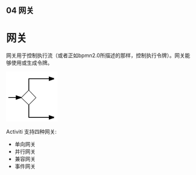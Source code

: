 ## 04 网关



# 网关

网关用于控制执行流（或者正如bpmn2.0所描述的那样，控制执行令牌）。网关能够使用或生成令牌。

![image-20201002111841420](../../assets/image-20201002111841420.png)

Activiti 支持四种网关:

- 单向网关
- 并行网关
- 兼容网关
- 事件网关